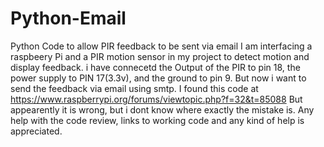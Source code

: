 # Python-Email
Python Code to allow PIR feedback to be sent via email
I am interfacing a raspbeery Pi and a PIR motion sensor in my project to detect motion and display feedback.
i have connecetd the Output of the PIR to pin 18, the power supply to PIN 17(3.3v), and the ground to pin 9.
But now i want to send the feedback via email using smtp.
I found this code at  https://www.raspberrypi.org/forums/viewtopic.php?f=32&t=85088
But appearently it is wrong, but i dont know where exactly the mistake is.
Any help with the code review, links to working code and any kind of help is appreciated.

